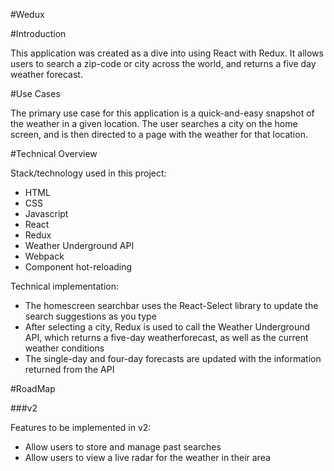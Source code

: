 #Wedux

#Introduction

This application was created as a dive into using React with Redux. It allows users to search a zip-code or city across the world, and returns a five day weather forecast. 

#Use Cases

The primary use case for this application is a quick-and-easy snapshot of the weather in a given location. The user searches a city on the home screen, and is then directed to a page with the weather for that location.

#Technical Overview

Stack/technology used in this project:

* HTML
* CSS
* Javascript
* React
* Redux
* Weather Underground API
* Webpack
* Component hot-reloading

Technical implementation:

* The homescreen searchbar uses the React-Select library to update the search suggestions as you type
* After selecting a city, Redux is used to call the Weather Underground API, which returns a five-day weatherforecast, as well as the current weather conditions
* The single-day and four-day forecasts are updated with the information returned from the API

#RoadMap

###v2

Features to be implemented in v2:

* Allow users to store and manage past searches
* Allow users to view a live radar for the weather in their area
